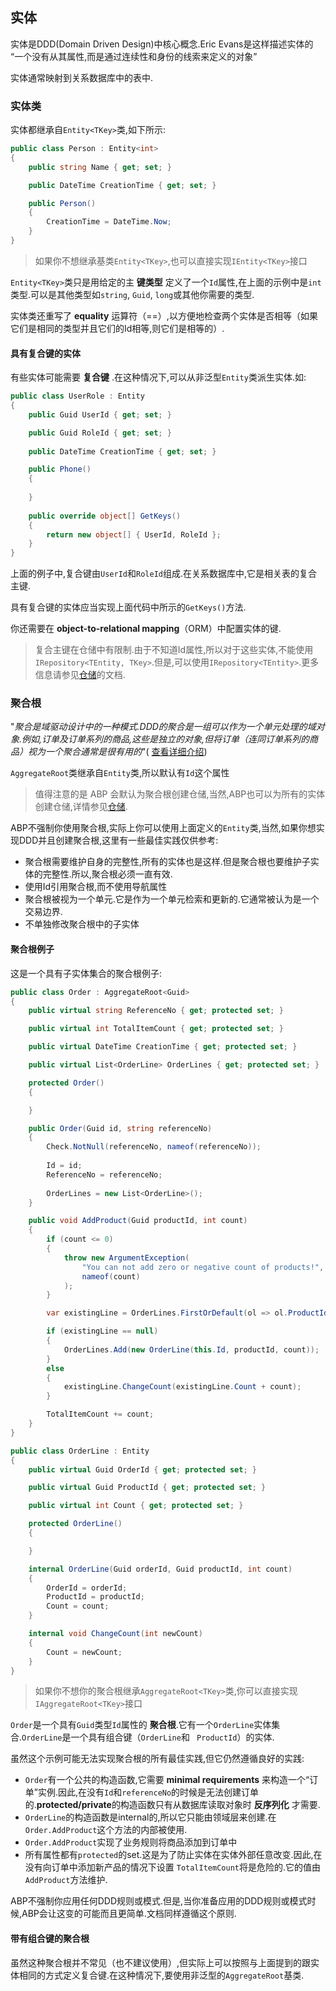 ## 实体

实体是DDD(Domain Driven Design)中核心概念.Eric Evans是这样描述实体的 “一个没有从其属性,而是通过连续性和身份的线索来定义的对象”

实体通常映射到关系数据库中的表中.

### 实体类

实体都继承自`Entity<TKey>`类,如下所示:

```C#
public class Person : Entity<int>
{
    public string Name { get; set; }

    public DateTime CreationTime { get; set; }

    public Person()
    {
        CreationTime = DateTime.Now;
    }
}
```

> 如果你不想继承基类`Entity<TKey>`,也可以直接实现`IEntity<TKey>`接口

`Entity<TKey>`类只是用给定的主 **键类型** 定义了一个`Id`属性,在上面的示例中是`int`类型.可以是其他类型如`string`, `Guid`, `long`或其他你需要的类型.

实体类还重写了 **equality** 运算符（==）,以方便地检查两个实体是否相等（如果它们是相同的类型并且它们的Id相等,则它们是相等的）.

#### 具有复合键的实体

有些实体可能需要 **复合键** .在这种情况下,可以从非泛型`Entity`类派生实体.如:

````C#
public class UserRole : Entity
{
    public Guid UserId { get; set; }

    public Guid RoleId { get; set; }
    
    public DateTime CreationTime { get; set; }

    public Phone()
    {
            
    }
    
    public override object[] GetKeys()
    {
        return new object[] { UserId, RoleId };
    }
}
````

上面的例子中,复合键由`UserId`和`RoleId`组成.在关系数据库中,它是相关表的复合主键.

具有复合键的实体应当实现上面代码中所示的`GetKeys()`方法.

你还需要在 **object-to-relational mapping**（ORM）中配置实体的键.

> 复合主键在仓储中有限制.由于不知道Id属性,所以对于这些实体,不能使用`IRepository<TEntity, TKey>`.但是,可以使用`IRepository<TEntity>`.更多信息请参见[仓储](Repositories.md)的文档.

### 聚合根

"*聚合是域驱动设计中的一种模式.DDD的聚合是一组可以作为一个单元处理的域对象.例如,订单及订单系列的商品,这些是独立的对象,但将订单（连同订单系列的商品）视为一个聚合通常是很有用的*"( [查看详细介绍](http://martinfowler.com/bliki/DDD_Aggregate.html))

`AggregateRoot`类继承自`Entity`类,所以默认有`Id`这个属性

> 值得注意的是 ABP 会默认为聚合根创建仓储,当然,ABP也可以为所有的实体创建仓储,详情参见[仓储](Repositories.md).

ABP不强制你使用聚合根,实际上你可以使用上面定义的`Entity`类,当然,如果你想实现DDD并且创建聚合根,这里有一些最佳实践仅供参考:

* 聚合根需要维护自身的完整性,所有的实体也是这样.但是聚合根也要维护子实体的完整性.所以,聚合根必须一直有效.
* 使用Id引用聚合根,而不使用导航属性
* 聚合根被视为一个单元.它是作为一个单元检索和更新的.它通常被认为是一个交易边界.
* 不单独修改聚合根中的子实体

#### 聚合根例子

这是一个具有子实体集合的聚合根例子:

````C#
public class Order : AggregateRoot<Guid>
{
    public virtual string ReferenceNo { get; protected set; }

    public virtual int TotalItemCount { get; protected set; }

    public virtual DateTime CreationTime { get; protected set; }

    public virtual List<OrderLine> OrderLines { get; protected set; }

    protected Order()
    {

    }

    public Order(Guid id, string referenceNo)
    {
        Check.NotNull(referenceNo, nameof(referenceNo));
        
        Id = id;
        ReferenceNo = referenceNo;
        
        OrderLines = new List<OrderLine>();
    }

    public void AddProduct(Guid productId, int count)
    {
        if (count <= 0)
        {
            throw new ArgumentException(
                "You can not add zero or negative count of products!",
                nameof(count)
            );
        }

        var existingLine = OrderLines.FirstOrDefault(ol => ol.ProductId == productId);

        if (existingLine == null)
        {
            OrderLines.Add(new OrderLine(this.Id, productId, count));
        }
        else
        {
            existingLine.ChangeCount(existingLine.Count + count);
        }

        TotalItemCount += count;
    }
}

public class OrderLine : Entity
{
    public virtual Guid OrderId { get; protected set; }

    public virtual Guid ProductId { get; protected set; }

    public virtual int Count { get; protected set; }

    protected OrderLine()
    {

    }

    internal OrderLine(Guid orderId, Guid productId, int count)
    {
        OrderId = orderId;
        ProductId = productId;
        Count = count;
    }

    internal void ChangeCount(int newCount)
    {
        Count = newCount;
    }
}
````

> 如果你不想你的聚合根继承`AggregateRoot<TKey>`类,你可以直接实现`IAggregateRoot<TKey>`接口

`Order`是一个具有`Guid`类型`Id`属性的 **聚合根**.它有一个`OrderLine`实体集合.`OrderLine`是一个具有组合键（`OrderLine`和 ` ProductId`）的实体.

虽然这个示例可能无法实现聚合根的所有最佳实践,但它仍然遵循良好的实践:

* `Order`有一个公共的构造函数,它需要 **minimal requirements** 来构造一个“订单”实例.因此,在没有`Id`和`referenceNo`的时候是无法创建订单的.**protected/private**的构造函数只有从数据库读取对象时 **反序列化** 才需要.
* `OrderLine`的构造函数是internal的,所以它只能由领域层来创建.在`Order.AddProduct`这个方法的内部被使用.
* `Order.AddProduct`实现了业务规则将商品添加到订单中
* 所有属性都有`protected`的set.这是为了防止实体在实体外部任意改变.因此,在没有向订单中添加新产品的情况下设置 `TotalItemCount`将是危险的.它的值由`AddProduct`方法维护.

ABP不强制你应用任何DDD规则或模式.但是,当你准备应用的DDD规则或模式时候,ABP会让这变的可能而且更简单.文档同样遵循这个原则.

#### 带有组合键的聚合根

虽然这种聚合根并不常见（也不建议使用）,但实际上可以按照与上面提到的跟实体相同的方式定义复合键.在这种情况下,要使用非泛型的`AggregateRoot`基类.
